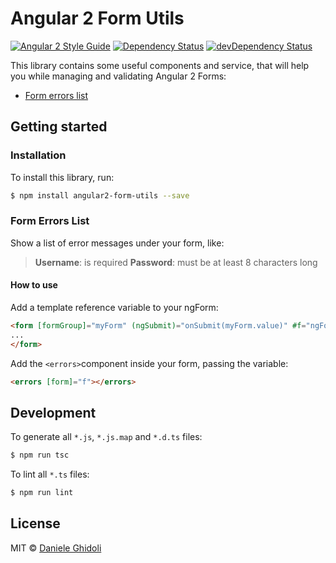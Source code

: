 # Angular 2 Form Utils

[![Angular 2 Style Guide](https://mgechev.github.io/angular2-style-guide/images/badge.svg)](https://angular.io/styleguide) [![Dependency Status](https://david-dm.org/ghidoz/angular2-form-utils.svg)](https://david-dm.org/ghidoz/angular2-form-utils) [![devDependency Status](https://david-dm.org/ghidoz/angular2-form-utils/dev-status.svg)](https://david-dm.org/ghidoz/angular2-form-utils#info=devDependencies)

This library contains some useful components and service, that will help you while managing and validating Angular 2 Forms:

 - [Form errors list](#form-errors-list)

## Getting started

### Installation

To install this library, run:
```bash
$ npm install angular2-form-utils --save
```

### Form Errors List

Show a list of error messages under your form, like:

> **Username**: is required
> **Password**: must be at least 8 characters long

#### How to use
 
Add a template reference variable to your ngForm:

```html
<form [formGroup]="myForm" (ngSubmit)="onSubmit(myForm.value)" #f="ngForm">
...
</form>
```

Add the `<errors>`component inside your form, passing the variable:

```html
<errors [form]="f"></errors>
```


## Development

To generate all `*.js`, `*.js.map` and `*.d.ts` files:

```bash
$ npm run tsc
```

To lint all `*.ts` files:

```bash
$ npm run lint
```

## License

MIT © [Daniele Ghidoli](daniele.ghidoli@bigthink.it)

